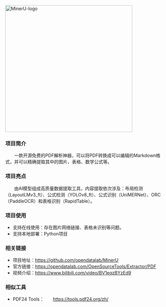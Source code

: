 <img width="400" alt="MinerU-logo" src="https://github.com/user-attachments/assets/183a150f-8ac7-49ae-8508-fe90e2bbac07">

### 项目简介
&emsp;&emsp;一款开源免费的PDF解析神器，可以将PDF转换成可以编辑的Markdown格式，并可以精确提取其中的图片、表格、数学公式等。

### 项目亮点
&emsp;&emsp;由AI模型组成高质量数据提取工具，内容提取依次涉及：布局检测（LayoutLMv3_ft）、公式检测（YOLOv8_ft）、公式识别（UniMERNet）、ORC（PaddleOCR）和表格识别（RapidTable）。
### 项目使用
- 支持在线使用：存在图片网络链接、表格未识别等问题。
- 支持本地部署：Python项目

### 相关链接
- 项目地址：https://github.com/opendatalab/MinerU
- 官方链接：https://opendatalab.com/OpenSourceTools/Extractor/PDF
- 视频介绍：https://www.bilibili.com/video/BV1eqzBYzEd9

### 相似工具
- PDF24 Tools：&emsp;&emsp;https://tools.pdf24.org/zh/